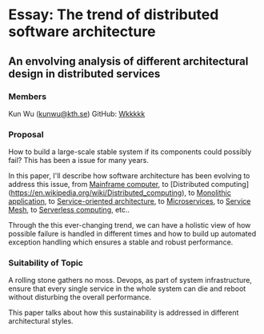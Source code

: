 # Essay: The trend of distributed software architecture
## An envolving analysis of different architectural design in distributed services

### Members
Kun Wu (kunwu@kth.se)
GitHub: [Wkkkkk](https://github.com/Wkkkkk)

### Proposal

How to build a large-scale stable system if its components could possibly fail? This has been a issue for
many years. 

In this paper, I'll describe how software architecture has been evolving to address this issue, from [Mainframe computer](https://en.wikipedia.org/wiki/Mainframe_computer), to [Distributed computing] (https://en.wikipedia.org/wiki/Distributed_computing), to [Monolithic application](https://en.wikipedia.org/wiki/Monolithic_application), to [Service-oriented architecture](https://en.wikipedia.org/wiki/Service-oriented_architecture), to [Microservices](https://en.wikipedia.org/wiki/Microservices), to [Service Mesh](https://en.wikipedia.org/wiki/Service_mesh), to [Serverless computing](https://en.wikipedia.org/wiki/Serverless_computing), etc..

Through the this ever-changing trend, we can have a holistic view of how possible failure is handled in different times and how to build up automated exception handling which ensures a stable and robust performance.


### Suitability of Topic

A rolling stone gathers no moss. Devops, as part of system infrastructure, ensure that every single service in the whole system can die and reboot without disturbing the overall performance. 

This paper talks about how this sustainability is addressed in different architectural styles.
